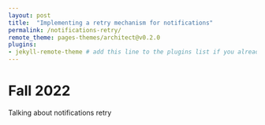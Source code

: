 ```yaml
---
layout: post
title:  "Implementing a retry mechanism for notifications"
permalink: /notifications-retry/
remote_theme: pages-themes/architect@v0.2.0
plugins:
- jekyll-remote-theme # add this line to the plugins list if you already have one
---
```


# Fall 2022

Talking about notifications retry